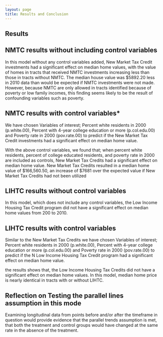 ```yaml
---
layout: page
title: Results and Conclusion
---
```


## Results

## NMTC results without including control variables

In this model without any control variables added, New Market Tax Credit investments had a significant effect on median home values, with the value of homes in tracts that received NMTC investments increasing less than those in tracts without NMTC. The median house value was $5892.20 less in 2010 data than would be expected if NMTC investments were not made. However, because NMTC are only allowed in tracts identified because of poverty or low family incomes, this finding seems likely to be the result of confounding variables such as poverty.

## NMTC results with control variables*

We have chosen Variables of interest; Percent white residents in 2000 (p.white.00), Percent with 4-year college education or more (p.col.edu.00) and Poverty rate in 2000 (pov.rate.00) to predict if the New Market Tax Credit investments had a significant effect on median home value. 

With the above control variables, we found that; when percent white residents, percent of college educated residents, and poverty rate in 2000 are included as controls, New Market Tax Credits had a significant effect on median home value. New Market Tax Credits resulted in a median home value of $166,560.50, an increase of $7681 over the expected value if New Market Tax Credits had not been utilized

## LIHTC results without control variables

In this model, which does not include any control variables, the Low Income Housing Tax Credit program did not have a significant effect on median home values from 200 to 2010.

## LIHTC results with control variables

Similar to the New Market Tax Credits we have chosen Variables of interest; Percent white residents in 2000 (p.white.00), Percent with 4-year college education or more (p.col.edu.00) and Poverty rate in 2000 (pov.rate.00) to predict if the N Low Income Housing Tax Credit program had a significant effect on median home value.

the results shows that, the Low Income Housing Tax Credits did not have a significant effect on median home values. In this model, median home price is nearly identical in tracts with or without LIHTC.


## Reflection on Testing the parallel lines assumption in this mode

Examining longitudinal data from points before and/or after the timeframe in question would provide evidence that the parallel trends assumption is met, that both the treatment and control groups would have changed at the same rate in the absence of the treatment.


